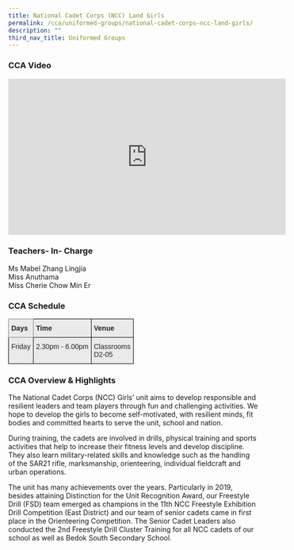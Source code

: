 ```yaml
---
title: National Cadet Corps (NCC) Land Girls
permalink: /cca/uniformed-groups/national-cadet-corps-ncc-land-girls/
description: ""
third_nav_title: Uniformed Groups
---
```

### CCA Video

<div class="bp-youtube">

<iframe width="560" height="315" src="https://www.youtube.com/embed/W2f90lIdDuY" title="YouTube video player" frameborder="0" allow="accelerometer; autoplay; clipboard-write; encrypted-media; gyroscope; picture-in-picture" allowfullscreen></iframe>

</div>

### Teachers- In- Charge

Ms Mabel Zhang Lingjia <br>
Miss Anuthama <br>
Miss Cherie Chow Min Er


### CCA Schedule

<style type="text/css">
.tg  {border-collapse:collapse;border-spacing:0;}
.tg td{border-color:black;border-style:solid;border-width:1px;font-family:Arial, sans-serif;font-size:14px;
  overflow:hidden;padding:10px 5px;word-break:normal;}
.tg th{border-color:black;border-style:solid;border-width:1px;font-family:Arial, sans-serif;font-size:14px;
  font-weight:normal;overflow:hidden;padding:10px 5px;word-break:normal;}
.tg .tg-y7qa{background-color:#EAEAEA;color:#222;text-align:left;vertical-align:top}
.tg .tg-z5wu{background-color:#EAEAEA;border-color:inherit;color:#222;font-weight:bold;text-align:left;vertical-align:top}
.tg .tg-rj1p{background-color:#EAEAEA;color:#222;font-weight:bold;text-align:left;vertical-align:top}
</style>
<table class="tg">
<thead>
  <tr>
    <th class="tg-z5wu">Days</th>
    <th class="tg-rj1p">Time</th>
    <th class="tg-rj1p">Venue</th>
  </tr>
</thead>
<tbody>
  <tr>
    <td class="tg-y7qa">Friday</td>
    <td class="tg-y7qa">2.30pm - 6.00pm</td>
    <td class="tg-y7qa">Classrooms<br>D2-05</td>
  </tr>
</tbody>
</table>

### CCA Overview & Highlights
The National Cadet Corps (NCC) Girls’ unit aims to develop responsible and resilient leaders and team players through fun and challenging activities. We hope to develop the girls to become self-motivated, with resilient minds, fit bodies and committed hearts to serve the unit, school and nation.

 During training, the cadets are involved in drills, physical training and sports activities that help to increase their fitness levels and develop discipline. They also learn military-related skills and knowledge such as the handling of the SAR21 rifle, marksmanship, orienteering, individual fieldcraft and urban operations.

The unit has many achievements over the years. Particularly in 2019, besides attaining Distinction for the Unit Recognition Award, our Freestyle Drill (FSD) team emerged as champions in the 11th NCC Freestyle Exhibition Drill Competition (East District) and our team of senior cadets came in first place in the Orienteering Competition. The Senior Cadet Leaders also conducted the 2nd Freestyle Drill Cluster Training for all NCC cadets of our school as well as Bedok South Secondary School.
